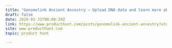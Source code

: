 ```yaml
---
title: "Genomelink Ancient Ancestry — Upload DNA data and learn more about your ancient ancestors"
draft: false
date: 2020-01-31T08:00:39Z
link: https://www.producthunt.com/posts/genomelink-ancient-ancestry?utm_medium=RSS&utm_source=hune
site: www.producthunt.com
topic: product hunt  

---
```

